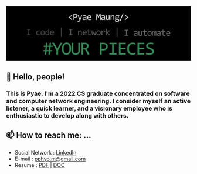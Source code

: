![About Me](readme_header.png)

## 👋 Hello, people!

### This is Pyae. I'm a 2022 CS graduate concentrated on software and computer network engineering. I consider myself an active listener, a quick learner, and a visionary employee who is enthusiastic to develop along with others. 


## 📫 How to reach me: ...

- Social Network : [LinkedIn](https://www.linkedin.com/in/pyaephyomaung/)
- E-mail : pphyo.m@gmail.com
- Resume : [PDF](https://mega.nz/file/H0xlEQIK#K_GWbkM6gE_yKqAlvFASF2A0uDrpzsV5gJewzvLfqmQ) | [DOC](https://mega.nz/file/X4QkGBzS#NQiXS-NLfpelpirsurU0lthfD94DxX25xO0W6QlDC9I)
    
<!--
**pphyom/pphyom** is a ✨ _special_ ✨ repository because its `README.md` (this file) appears on your GitHub profile.

Here are some ideas to get you started:

- 🔭 I’m currently working on ...
- 🌱 I’m currently learning ...
- 👯 I’m looking to collaborate on ...
- 🤔 I’m looking for help with ...
- 💬 Ask me about ...
- 📫 How to reach me: ...
- 😄 Pronouns: ...
- ⚡ Fun fact: ...
-->
